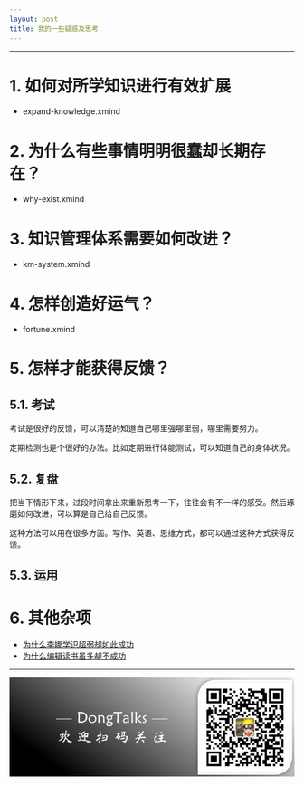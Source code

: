 ```yaml
---
layout: post
title: 我的一些疑惑及思考
---
```


*****

# 1. 如何对所学知识进行有效扩展

- expand-knowledge.xmind

# 2. 为什么有些事情明明很蠢却长期存在？

- why-exist.xmind

# 3. 知识管理体系需要如何改进？

- km-system.xmind

# 4. 怎样创造好运气？

- fortune.xmind

# 5. 怎样才能获得反馈？

## 5.1. 考试

考试是很好的反馈，可以清楚的知道自己哪里强哪里弱，哪里需要努力。

定期检测也是个很好的办法。比如定期进行体能测试，可以知道自己的身体状况。

## 5.2. 复盘

把当下情形下来，过段时间拿出来重新思考一下，往往会有不一样的感受。然后琢磨如何改进，可以算是自己给自己反馈。

这种方法可以用在很多方面。写作、英语、思维方式，都可以通过这种方式获得反馈。

## 5.3. 运用

# 6. 其他杂项

- [为什么李娜学识超弱却如此成功](thinking/lina-knowledge.xmind)
- [为什么编辑读书虽多却不成功](thinking/editor-lose.xmind)

*****

![](/assets/DongTalks.jpg)